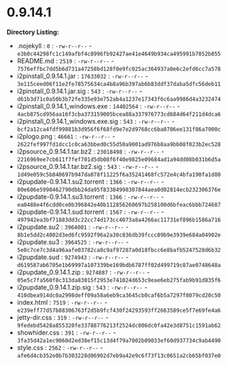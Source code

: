 0.9.14.1
========

**Directory Listing:**

 - .nojekyll : `0` : `-rw-r--r--` - `e3b0c44298fc1c149afbf4c8996fb92427ae41e4649b934ca495991b7852b855`
 - README.md : `2519` : `-rw-r--r--` - `7576effbc7dd5b6d731a47258bd128f0e9fc025ac364937a0e6c2efd6cc7a578`
 - i2pinstall_0.9.14.1.jar : `17633032` : `-rw-r--r--` - `3e115ceed06f11e2fe78575634ca4b8a96b397ab6b83ddf37daba5dfc56deb11`
 - i2pinstall_0.9.14.1.jar.sig : `543` : `-rw-r--r--` - `d61b3d71c0a50b3b72fe335e93e752ab4a1237e17343f6c6aa9986d4a3232474`
 - i2pinstall_0.9.14.1_windows.exe : `14402564` : `-rw-r--r--` - `4acb875cd956aa16f3cba373159005bcea88a337976773cd684d64f211d4dca6`
 - i2pinstall_0.9.14.1_windows.exe.sig : `543` : `-rw-r--r--` - `bcf2a12ca4fdf99881b3d956f6f68fd9e7e2d9768cc6ba0706ee131f86a7900c`
 - i2plogo.png : `46661` : `-rw-r--r--` - `2622fef997fd1dcc1c0ca63bbed0c55d50a9001ad976b8aa9bb08f023b2ec528`
 - i2psource_0.9.14.1.tar.bz2 : `23018498` : `-rw-r--r--` - `2216969ee7cb611f7fef701d5db08f6f40e9825e09684ad1a94dd08b031b6d5a`
 - i2psource_0.9.14.1.tar.bz2.sig : `543` : `-rw-r--r--` - `1d49e059c5b840697b947da878f11225f6a35241468fc572e4c4bfa190fa1d80`
 - i2pupdate-0.9.14.1.su2.torrent : `1366` : `-rw-r--r--` - `80e606e5998462790dbb24da95f83384998307844aea0d02814ecb232306376e`
 - i2pupdate-0.9.14.1.su3.torrent : `1366` : `-rw-r--r--` - `ea0488e4f6cdd0ce0b396842e40b112856260697b258100d6bfeac6bbb724687`
 - i2pupdate-0.9.14.1.sud.torrent : `1567` : `-rw-r--r--` - `497942ea3bf71883dd3c22cc74d173cc4073a8a4266ac11731ef896b1586a716`
 - i2pupdate.su2 : `3964001` : `-rw-r--r--` - `8b1e5dd2c4002d3ed6fc9592f96a2a30c836db39fccc89b9e3939e684a04902e`
 - i2pupdate.su3 : `3964525` : `-rw-r--r--` - `5e0c7ce7c3d4a96aafe03782ca8c9af97287a0d18fbcc6e8bafb5247528d6b32`
 - i2pupdate.sud : `9274943` : `-rw-r--r--` - `d619587ab6705e1b69997a107339be169bdb6787ff02d499719c87ae0748648a`
 - i2pupdate_0.9.14.1.zip : `9274887` : `-rw-r--r--` - `05e5c7fa560f8c313da83015f2953e741024d653c9eae6eb275fab9b91d835f6`
 - i2pupdate_0.9.14.1.zip.sig : `543` : `-rw-r--r--` - `410dbea914dc0a2998deff09a58a6eb9ca3645cb0caf6b5a7297f8079cd20c50`
 - index.html : `7519` : `-rw-r--r--` - `e239eff77d57b88306763f2d5b9fcf430f24293593ff2663589ce5f7e69fe4a6`
 - jetty-dir.css : `319` : `-rw-r--r--` - `9fedebd5428a855320fe33788776213f2524dc006dc0fa42e3d8751c1591ab62`
 - showhider.css : `391` : `-rw-r--r--` - `3fa35d42a1ec9060d2ed38ef15c13d4f79a7002b09033ef60d937734c9ab4490`
 - style.css : `2562` : `-rw-r--r--` - `afe6d4cb352e0b7b303228d06902d7eb9a42e9c6f73f13c0651a2cb65bf037e0`
